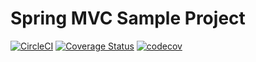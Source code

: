 # Spring MVC Sample Project
[![CircleCI](https://circleci.com/gh/x2zh/spring-mvc-sample.svg?style=svg)](https://circleci.com/gh/x2zh/spring-mvc-sample)
[![Coverage Status](https://coveralls.io/repos/github/x2zh/spring-mvc-sample/badge.svg)](https://coveralls.io/github/x2zh/spring-mvc-sample)
[![codecov](https://codecov.io/gh/x2zh/spring-mvc-sample/branch/master/graph/badge.svg)](https://codecov.io/gh/x2zh/spring-mvc-sample)